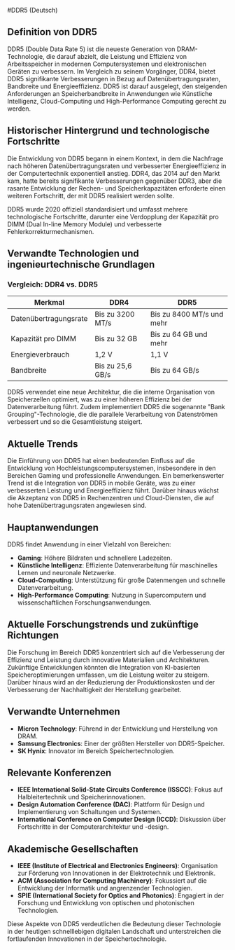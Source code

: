 #DDR5 (Deutsch)

## Definition von DDR5

DDR5 (Double Data Rate 5) ist die neueste Generation von DRAM-Technologie, die darauf abzielt, die Leistung und Effizienz von Arbeitsspeicher in modernen Computersystemen und elektronischen Geräten zu verbessern. Im Vergleich zu seinem Vorgänger, DDR4, bietet DDR5 signifikante Verbesserungen in Bezug auf Datenübertragungsraten, Bandbreite und Energieeffizienz. DDR5 ist darauf ausgelegt, den steigenden Anforderungen an Speicherbandbreite in Anwendungen wie Künstliche Intelligenz, Cloud-Computing und High-Performance Computing gerecht zu werden.

## Historischer Hintergrund und technologische Fortschritte

Die Entwicklung von DDR5 begann in einem Kontext, in dem die Nachfrage nach höheren Datenübertragungsraten und verbesserter Energieeffizienz in der Computertechnik exponentiell anstieg. DDR4, das 2014 auf den Markt kam, hatte bereits signifikante Verbesserungen gegenüber DDR3, aber die rasante Entwicklung der Rechen- und Speicherkapazitäten erforderte einen weiteren Fortschritt, der mit DDR5 realisiert werden sollte.

DDR5 wurde 2020 offiziell standardisiert und umfasst mehrere technologische Fortschritte, darunter eine Verdopplung der Kapazität pro DIMM (Dual In-line Memory Module) und verbesserte Fehlerkorrekturmechanismen.

## Verwandte Technologien und ingenieurtechnische Grundlagen

### Vergleich: DDR4 vs. DDR5

| Merkmal                 | DDR4                             | DDR5                             |
|------------------------|----------------------------------|----------------------------------|
| Datenübertragungsrate  | Bis zu 3200 MT/s                 | Bis zu 8400 MT/s und mehr        |
| Kapazität pro DIMM     | Bis zu 32 GB                     | Bis zu 64 GB und mehr            |
| Energieverbrauch        | 1,2 V                            | 1,1 V                            |
| Bandbreite             | Bis zu 25,6 GB/s                 | Bis zu 64 GB/s                   |

DDR5 verwendet eine neue Architektur, die die interne Organisation von Speicherzellen optimiert, was zu einer höheren Effizienz bei der Datenverarbeitung führt. Zudem implementiert DDR5 die sogenannte "Bank Grouping"-Technologie, die die parallele Verarbeitung von Datenströmen verbessert und so die Gesamtleistung steigert.

## Aktuelle Trends

Die Einführung von DDR5 hat einen bedeutenden Einfluss auf die Entwicklung von Hochleistungscomputersystemen, insbesondere in den Bereichen Gaming und professionelle Anwendungen. Ein bemerkenswerter Trend ist die Integration von DDR5 in mobile Geräte, was zu einer verbesserten Leistung und Energieeffizienz führt. Darüber hinaus wächst die Akzeptanz von DDR5 in Rechenzentren und Cloud-Diensten, die auf hohe Datenübertragungsraten angewiesen sind.

## Hauptanwendungen

DDR5 findet Anwendung in einer Vielzahl von Bereichen:

- **Gaming**: Höhere Bildraten und schnellere Ladezeiten.
- **Künstliche Intelligenz**: Effiziente Datenverarbeitung für maschinelles Lernen und neuronale Netzwerke.
- **Cloud-Computing**: Unterstützung für große Datenmengen und schnelle Datenverarbeitung.
- **High-Performance Computing**: Nutzung in Supercomputern und wissenschaftlichen Forschungsanwendungen.

## Aktuelle Forschungstrends und zukünftige Richtungen

Die Forschung im Bereich DDR5 konzentriert sich auf die Verbesserung der Effizienz und Leistung durch innovative Materialien und Architekturen. Zukünftige Entwicklungen könnten die Integration von KI-basierten Speicheroptimierungen umfassen, um die Leistung weiter zu steigern. Darüber hinaus wird an der Reduzierung der Produktionskosten und der Verbesserung der Nachhaltigkeit der Herstellung gearbeitet.

## Verwandte Unternehmen

- **Micron Technology**: Führend in der Entwicklung und Herstellung von DRAM.
- **Samsung Electronics**: Einer der größten Hersteller von DDR5-Speicher.
- **SK Hynix**: Innovator im Bereich Speichertechnologien.

## Relevante Konferenzen

- **IEEE International Solid-State Circuits Conference (ISSCC)**: Fokus auf Halbleitertechnik und Speicherinnovationen.
- **Design Automation Conference (DAC)**: Plattform für Design und Implementierung von Schaltungen und Systemen.
- **International Conference on Computer Design (ICCD)**: Diskussion über Fortschritte in der Computerarchitektur und -design.

## Akademische Gesellschaften

- **IEEE (Institute of Electrical and Electronics Engineers)**: Organisation zur Förderung von Innovationen in der Elektrotechnik und Elektronik.
- **ACM (Association for Computing Machinery)**: Fokussiert auf die Entwicklung der Informatik und angrenzender Technologien.
- **SPIE (International Society for Optics and Photonics)**: Engagiert in der Forschung und Entwicklung von optischen und photonischen Technologien.

Diese Aspekte von DDR5 verdeutlichen die Bedeutung dieser Technologie in der heutigen schnelllebigen digitalen Landschaft und unterstreichen die fortlaufenden Innovationen in der Speichertechnologie.
